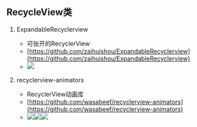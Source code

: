 ## RecycleView类

1. ExpandableRecyclerview
	
	* 可张开的RecyclerView
	* [https://github.com/zaihuishou/ExpandableRecyclerview](https://github.com/zaihuishou/ExpandableRecyclerview)
	* ![](https://github.com/zaihuishou/ExpandableRecyclerview/raw/master/sample-screen.gif)

2. recyclerview-animators

	* RecyclerView动画库
	* [https://github.com/wasabeef/recyclerview-animators](https://github.com/wasabeef/recyclerview-animators)
	* ![](https://github.com/wasabeef/recyclerview-animators/raw/master/art/demo3.gif)![](https://github.com/wasabeef/recyclerview-animators/raw/master/art/demo5.gif)![](https://github.com/wasabeef/recyclerview-animators/raw/master/art/demo.gif)